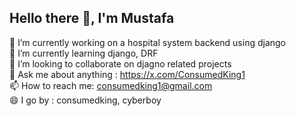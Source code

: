 ## Hello there 👋, I'm Mustafa

<!--
**ConsumedKing/ConsumedKing** is a ✨ _special_ ✨ repository because its `README.md` (this file) appears on your GitHub profile.

Here are some ideas to get you started:

- 🔭 I’m currently working on ...
- 🌱 I’m currently learning ...
- 👯 I’m looking to collaborate on ...
- 🤔 I’m looking for help with ...
- 💬 Ask me about ...
- 📫 How to reach me: ...
- 😄 Pronouns: ...
- ⚡ Fun fact: ...
-->

🔭 I’m currently working on a hospital system backend using django <br/>
🌱 I’m currently learning django, DRF <br/>
👯 I’m looking to collaborate on djagno related projects <br/>
💬 Ask me about anything : https://x.com/ConsumedKing1 <br/>
📫 How to reach me: consumedking1@gmail.com <br/>
😄 I go by : consumedking, cyberboy <br/>
